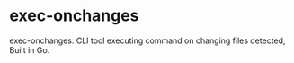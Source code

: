 # exec-onchanges
exec-onchanges: CLI tool executing command on changing files detected, Built in Go.

